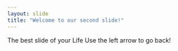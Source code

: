 ```yaml
---
layout: slide
title: "Welcome to our second slide!"
---
```

The best slide of your Life
Use the left arrow to go back!
